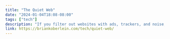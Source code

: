 ```yaml
---
title: "The Quiet Web"
date: "2024-01-04T18:08-08:00"
tags: ["tech"]
description: "If you filter out websites with ads, trackers, and noise, what of the Internet remains?"
link: https://briankoberlein.com/tech/quiet-web/
---
```

